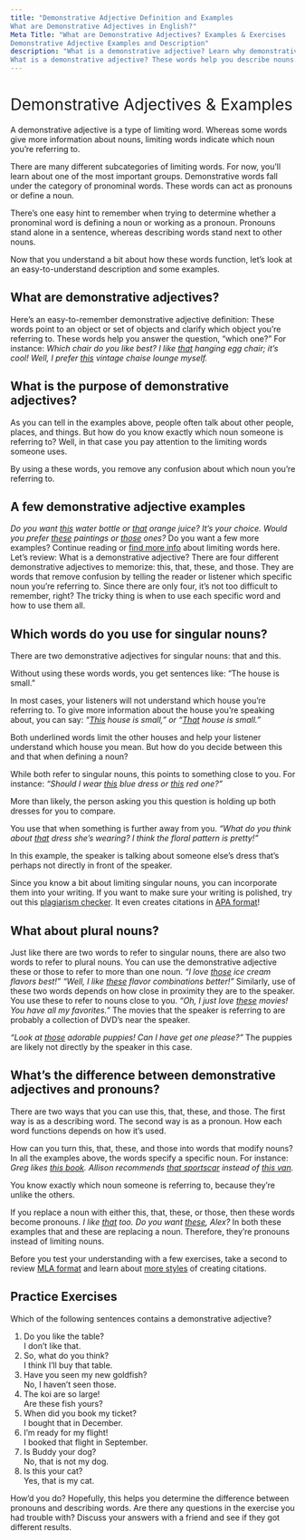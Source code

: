 ```yaml
---
title: "Demonstrative Adjective Definition and Examples
What are Demonstrative Adjectives in English?"  
Meta Title: "What are Demonstrative Adjectives? Examples & Exercises
Demonstrative Adjective Examples and Description"  
description: "What is a demonstrative adjective? Learn why demonstrative adjectives are so important and find demonstrative adjective examples here!
What is a demonstrative adjective? These words help you describe nouns. Learn about demonstrative adjectives and find demonstrative adjective examples inside!"  
---
```

# <h1 style="font-weight:normal;">Demonstrative Adjectives & Examples</h1>

A demonstrative adjective is a type of limiting word. Whereas some words give more information about nouns, limiting words indicate which noun you’re referring to.

There are many different subcategories of limiting words. For now, you’ll learn about one of the most important groups. Demonstrative words fall under the category of pronominal words. These words can act as pronouns or define a noun.

There’s one easy hint to remember when trying to determine whether a pronominal word is defining a noun or working as a pronoun. Pronouns stand alone in a sentence, whereas describing words stand next to other nouns.

Now that you understand a bit about how these words function, let’s look at an easy-to-understand description and some examples.

## **What are demonstrative adjectives?**

Here’s an easy-to-remember demonstrative adjective definition:
These words point to an object or set of objects and clarify which object you’re referring to.
These words help you answer the question, “which one?” For instance:
*Which chair do you like best? I like <ins>that</ins> hanging egg chair; it’s cool!
Well, I prefer <ins>this</ins> vintage chaise lounge myself.*

## **What is the purpose of demonstrative adjectives?**

As you can tell in the examples above, people often talk about other people, places, and things. But how do you know exactly which noun someone is referring to? Well, in that case you pay attention to the limiting words someone uses.

By using a these words, you remove any confusion about which noun you’re referring to.

## **A few demonstrative adjective examples**

*Do you want <ins>this</ins> water bottle or <ins>that</ins> orange juice? It’s your choice.
Would you prefer <ins>these</ins> paintings or <ins>those</ins> ones?*
Do you want a few more examples? Continue reading or [find more info](grammar.yourdictionary.com/parts-of-speech/adjectives/demonstrative-adjectives.html) about limiting words here.
Let’s review: What is a demonstrative adjective?
There are four different demonstrative adjectives to memorize: this, that, these, and those. They are words that remove confusion by telling the reader or listener which specific noun you’re referring to. Since there are only four, it’s not too difficult to remember, right? The tricky thing is when to use each specific word and how to use them all.

## **Which words do you use for singular nouns?**

There are two demonstrative adjectives for singular nouns: that and this.

Without using these words words, you get sentences like:
“The house is small.”

In most cases, your listeners will not understand which house you’re referring to. To give more information about the house you’re speaking about, you can say:
*“<ins>This</ins> house is small,” or “<ins>That</ins> house is small.”*

Both underlined words limit the other houses and help your listener understand which house you mean. But how do you decide between this and that when defining a noun?

While both refer to singular nouns, this points to something close to you. For instance:
*“Should I wear <ins>this</ins> blue dress or <ins>this</ins> red one?”*

More than likely, the person asking you this question is holding up both dresses for you to compare.

You use that when something is further away from you.
*“What do you think about <ins>that</ins> dress she’s wearing? I think the floral pattern is pretty!”*

In this example, the speaker is talking about someone else’s dress that’s perhaps not directly in front of the speaker.

Since you know a bit about limiting singular nouns, you can incorporate them into your writing. If you want to make sure your writing is polished, try out this [plagiarism checker](https://www.citationmachine.net/grammar-and-plagiarism/). It even creates citations in [APA format](www.citationmachine.net/apa/cite-a-book)!

## **What about plural nouns?**

Just like there are two words to refer to singular nouns, there are also two words to refer to plural nouns. You can use the demonstrative adjective these or those to refer to more than one noun.
*“I love <ins>those</ins> ice cream flavors best!”
“Well, I like <ins>these</ins> flavor combinations better!”*
Similarly, use of these two words depends on how close in proximity they are to the speaker. You use these to refer to nouns close to you.
*“Oh, I just love <ins>these</ins> movies! You have all my favorites.”*
The movies that the speaker is referring to are probably a collection of DVD’s near the speaker.

*“Look at <ins>those</ins> adorable puppies! Can I have get one please?”*
The puppies are likely not directly by the speaker in this case.

## **What’s the difference between demonstrative adjectives and pronouns?**

There are two ways that you can use this, that, these, and those. The first way is as a describing word. The second way is as a pronoun. How each word functions depends on how it’s used.

How can you turn this, that, these, and those into words that modify nouns? In all the examples above, the words specify a specific noun. For instance:
*Greg likes <ins>this book</ins>.*
*Allison recommends <ins>that sportscar</ins> instead of <ins>this van</ins>.*

You know exactly which noun someone is referring to, because they’re unlike the others.

If you replace a noun with either this, that, these, or those, then these words become pronouns.
*I like <ins>that</ins> too.
Do you want <ins>these</ins>, Alex?*
In both these examples that and these are replacing a noun. Therefore, they’re pronouns instead of limiting nouns.

Before you test your understanding with a few exercises, take a second to review [MLA format](www.citationmachine.net/mla/cite-a-website) and learn about [more styles](www.citationmachine.net) of creating citations.

## **Practice Exercises**

Which of the following sentences contains a demonstrative adjective?

1. Do you like the table?<br />
I don’t like that.
2. So, what do you think?<br />
I think I’ll buy that table.
3. Have you seen my new goldfish?<br />
No, I haven’t seen those.
4. The koi are so large!<br />
Are these fish yours?
5. When did you book my ticket?<br />
I bought that in December.
6. I’m ready for my flight! <br />
I booked that flight in September.
7. Is Buddy your dog?<br />
No, that is not my dog.
8. Is this your cat?<br />
Yes, that is my cat.

How’d you do? Hopefully, this helps you determine the difference between pronouns and describing words. Are there any questions in the exercise you had trouble with? Discuss your answers with a friend and see if they got different results.
